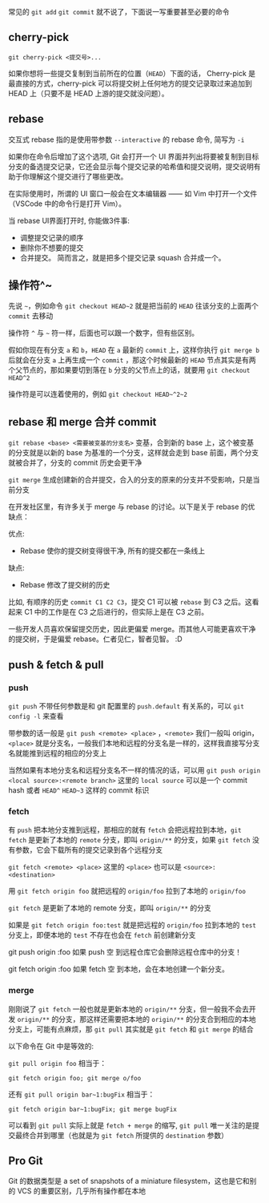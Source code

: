 常见的 `git add` `git commit` 就不说了，下面说一写重要甚至必要的命令

## cherry-pick

`git cherry-pick <提交号>...`

如果你想将一些提交复制到当前所在的位置（`HEAD`）下面的话， Cherry-pick 是最直接的方式，cherry-pick 可以将提交树上任何地方的提交记录取过来追加到 HEAD 上（只要不是 HEAD 上游的提交就没问题）。

## rebase

交互式 rebase 指的是使用带参数 `--interactive` 的 rebase 命令, 简写为 `-i`

如果你在命令后增加了这个选项, Git 会打开一个 UI 界面并列出将要被复制到目标分支的备选提交记录，它还会显示每个提交记录的哈希值和提交说明，提交说明有助于你理解这个提交进行了哪些更改。

在实际使用时，所谓的 UI 窗口一般会在文本编辑器 —— 如 Vim 中打开一个文件（VSCode 中的命令行是打开 Vim）。 

当 rebase UI界面打开时, 你能做3件事:

- 调整提交记录的顺序
- 删除你不想要的提交
- 合并提交。 简而言之，就是把多个提交记录 squash 合并成一个。

## 操作符^~

先说 `~`，例如命令 `git checkout HEAD~2` 就是把当前的 `HEAD` 往该分支的上面两个 `commit` 去移动

操作符 `^` 与 `~` 符一样，后面也可以跟一个数字，但有些区别。

假如你现在有分支 `a` 和 `b`，`HEAD` 在 `a` 最新的 `commit` 上，这样你执行 `git merge b` 后就会在分支 `a` 上再生成一个 `commit` ，那这个时候最新的 `HEAD` 节点其实是有两个父节点的，那如果要切到落在 `b` 分支的父节点上的话，就要用 `git checkout HEAD^2` 

操作符是可以连着使用的，例如 `git checkout HEAD~^2~2`

## rebase 和 merge 合并 commit

`git rebase <base> <需要被变基的分支名>` 变基，合到新的 base 上，这个被变基的分支就是以新的 base 为基准的一个分支，这样就会走到 base 前面，两个分支就被合并了，分支的 commit 历史会更干净

`git merge` 生成创建新的合并提交，合入的分支的原来的分支并不受影响，只是当前分支

在开发社区里，有许多关于 merge 与 rebase 的讨论。以下是关于 rebase 的优缺点：

优点:

- Rebase 使你的提交树变得很干净, 所有的提交都在一条线上

缺点:

- Rebase 修改了提交树的历史

比如, 有顺序的历史 `commit C1 C2 C3`，提交 C1 可以被 `rebase` 到 C3 之后。这看起来 C1 中的工作是在 C3 之后进行的，但实际上是在 C3 之前。

一些开发人员喜欢保留提交历史，因此更偏爱 merge。而其他人可能更喜欢干净的提交树，于是偏爱 rebase。仁者见仁，智者见智。 :D

## push & fetch & pull

### push

`git push` 不带任何参数是和 git 配置里的 `push.default` 有关系的，可以 `git config -l` 来查看

带参数的话一般是 `git push <remote> <place>` ，`<remote>` 我们一般叫 origin，`<place>` 就是分支名，一般我们本地和远程的分支名是一样的，这样我直接写分支名就能推到远程的相应的分支上

当然如果有本地分支名和远程分支名不一样的情况的话，可以用 `git push origin <local source>:<remote branch>` 这里的 `local source` 可以是一个 commit hash 或者 `HEAD^` `HEAD~3` 这样的 commit 标识

### fetch

有 `push` 把本地分支推到远程，那相应的就有 `fetch` 会把远程拉到本地，`git fetch` 是更新了本地的 `remote` 分支，即叫 `origin/**` 的分支，如果 `git fetch` 没有参数，它会下载所有的提交记录到各个远程分支

`git fetch <remote> <place>` 这里的 `<place>` 也可以是 `<source>:<destination>`

用 `git fetch origin foo` 就把远程的 `origin/foo` 拉到了本地的 `origin/foo`

`git fetch` 是更新了本地的 remote 分支，即叫 `origin/**` 的分支

如果是 `git fetch origin foo:test` 就是把远程的 `origin/foo` 拉到本地的 `test` 分支上，即便本地的 `test` 不存在也会在 `fetch` 前创建新分支

git push origin :foo 如果 push 空 到远程仓库它会删除远程仓库中的分支！

git fetch origin :foo 如果 fetch 空 到本地，会在本地创建一个新分支。

### merge

刚刚说了 `git fetch` 一般也就是更新本地的 `origin/**` 分支，但一般我不会去开发 `origin/**` 的分支，那这样还需要把本地的 `origin/**` 的分支合到相应的本地分支上，可能有点麻烦，那 `git pull` 其实就是 `git fetch` 和 `git merge` 的结合

以下命令在 Git 中是等效的:

`git pull origin foo` 相当于：

```
git fetch origin foo; git merge o/foo
```

还有 `git pull origin bar~1:bugFix` 相当于：

```
git fetch origin bar~1:bugFix; git merge bugFix
```

可以看到 `git pull` 实际上就是 `fetch + merge` 的缩写, `git pull` 唯一关注的是提交最终合并到哪里（也就是为 `git fetch` 所提供的 `destination` 参数）

## Pro Git

Git 的数据类型是 a set of snapshots of a miniature filesystem，这也是它和别的 VCS 的重要区别，几乎所有操作都在本地

